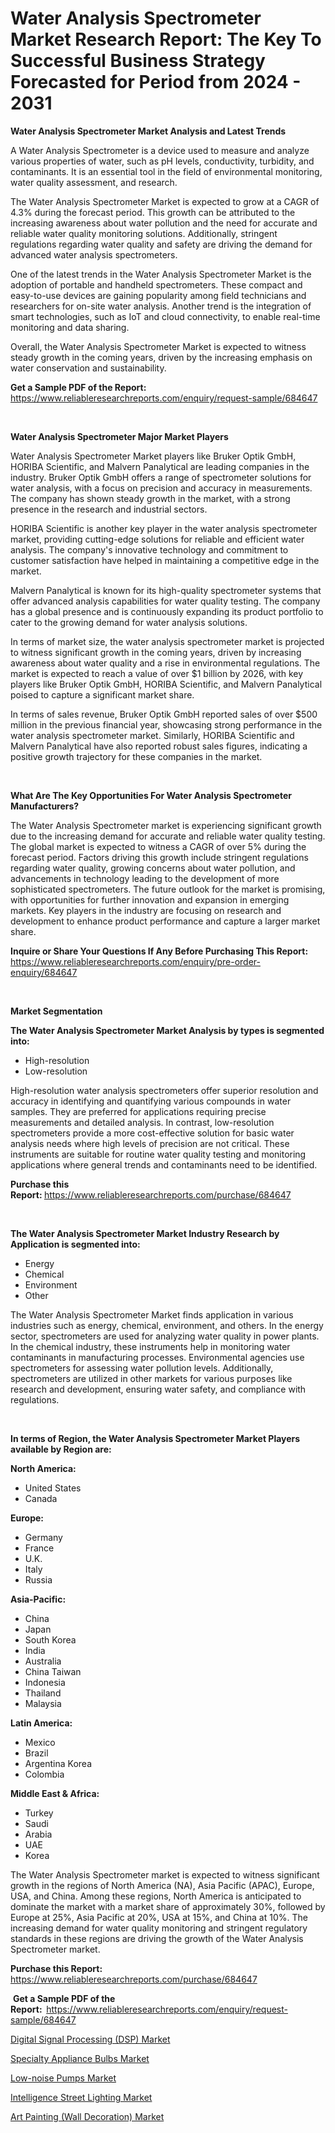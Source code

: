 <p><h1>Water Analysis Spectrometer Market Research Report: The Key To Successful Business Strategy Forecasted for Period from 2024 - 2031</h1></p><p><strong>Water Analysis Spectrometer Market Analysis and Latest Trends</strong></p>
<p><p>A Water Analysis Spectrometer is a device used to measure and analyze various properties of water, such as pH levels, conductivity, turbidity, and contaminants. It is an essential tool in the field of environmental monitoring, water quality assessment, and research.</p><p>The Water Analysis Spectrometer Market is expected to grow at a CAGR of 4.3% during the forecast period. This growth can be attributed to the increasing awareness about water pollution and the need for accurate and reliable water quality monitoring solutions. Additionally, stringent regulations regarding water quality and safety are driving the demand for advanced water analysis spectrometers.</p><p>One of the latest trends in the Water Analysis Spectrometer Market is the adoption of portable and handheld spectrometers. These compact and easy-to-use devices are gaining popularity among field technicians and researchers for on-site water analysis. Another trend is the integration of smart technologies, such as IoT and cloud connectivity, to enable real-time monitoring and data sharing.</p><p>Overall, the Water Analysis Spectrometer Market is expected to witness steady growth in the coming years, driven by the increasing emphasis on water conservation and sustainability.</p></p>
<p><strong>Get a Sample PDF of the Report:&nbsp;</strong> <a href="https://www.reliableresearchreports.com/enquiry/request-sample/684647">https://www.reliableresearchreports.com/enquiry/request-sample/684647</a></p>
<p>&nbsp;</p>
<p><strong>Water Analysis Spectrometer Major Market Players</strong></p>
<p><p>Water Analysis Spectrometer Market players like Bruker Optik GmbH, HORIBA Scientific, and Malvern Panalytical are leading companies in the industry. Bruker Optik GmbH offers a range of spectrometer solutions for water analysis, with a focus on precision and accuracy in measurements. The company has shown steady growth in the market, with a strong presence in the research and industrial sectors. </p><p>HORIBA Scientific is another key player in the water analysis spectrometer market, providing cutting-edge solutions for reliable and efficient water analysis. The company's innovative technology and commitment to customer satisfaction have helped in maintaining a competitive edge in the market. </p><p>Malvern Panalytical is known for its high-quality spectrometer systems that offer advanced analysis capabilities for water quality testing. The company has a global presence and is continuously expanding its product portfolio to cater to the growing demand for water analysis solutions. </p><p>In terms of market size, the water analysis spectrometer market is projected to witness significant growth in the coming years, driven by increasing awareness about water quality and a rise in environmental regulations. The market is expected to reach a value of over $1 billion by 2026, with key players like Bruker Optik GmbH, HORIBA Scientific, and Malvern Panalytical poised to capture a significant market share. </p><p>In terms of sales revenue, Bruker Optik GmbH reported sales of over $500 million in the previous financial year, showcasing strong performance in the water analysis spectrometer market. Similarly, HORIBA Scientific and Malvern Panalytical have also reported robust sales figures, indicating a positive growth trajectory for these companies in the market.</p></p>
<p>&nbsp;</p>
<p><strong>What Are The Key Opportunities For Water Analysis Spectrometer Manufacturers?</strong></p>
<p><p>The Water Analysis Spectrometer market is experiencing significant growth due to the increasing demand for accurate and reliable water quality testing. The global market is expected to witness a CAGR of over 5% during the forecast period. Factors driving this growth include stringent regulations regarding water quality, growing concerns about water pollution, and advancements in technology leading to the development of more sophisticated spectrometers. The future outlook for the market is promising, with opportunities for further innovation and expansion in emerging markets. Key players in the industry are focusing on research and development to enhance product performance and capture a larger market share.</p></p>
<p><strong>Inquire or Share Your Questions If Any Before Purchasing This Report:</strong> <a href="https://www.reliableresearchreports.com/enquiry/pre-order-enquiry/684647">https://www.reliableresearchreports.com/enquiry/pre-order-enquiry/684647</a></p>
<p>&nbsp;</p>
<p><strong>Market Segmentation</strong></p>
<p><strong>The Water Analysis Spectrometer Market Analysis by types is segmented into:</strong></p>
<p><ul><li>High-resolution</li><li>Low-resolution</li></ul></p>
<p><p>High-resolution water analysis spectrometers offer superior resolution and accuracy in identifying and quantifying various compounds in water samples. They are preferred for applications requiring precise measurements and detailed analysis. In contrast, low-resolution spectrometers provide a more cost-effective solution for basic water analysis needs where high levels of precision are not critical. These instruments are suitable for routine water quality testing and monitoring applications where general trends and contaminants need to be identified.</p></p>
<p><strong>Purchase this Report:&nbsp;</strong><a href="https://www.reliableresearchreports.com/purchase/684647">https://www.reliableresearchreports.com/purchase/684647</a></p>
<p>&nbsp;</p>
<p><strong>The Water Analysis Spectrometer Market Industry Research by Application is segmented into:</strong></p>
<p><ul><li>Energy</li><li>Chemical</li><li>Environment</li><li>Other</li></ul></p>
<p><p>The Water Analysis Spectrometer Market finds application in various industries such as energy, chemical, environment, and others. In the energy sector, spectrometers are used for analyzing water quality in power plants. In the chemical industry, these instruments help in monitoring water contaminants in manufacturing processes. Environmental agencies use spectrometers for assessing water pollution levels. Additionally, spectrometers are utilized in other markets for various purposes like research and development, ensuring water safety, and compliance with regulations.</p></p>
<p>&nbsp;</p>
<p><strong>In terms of Region, the Water Analysis Spectrometer Market Players available by Region are:</strong></p>
<p>
    <p> <strong> North America: </strong>
        <ul>
            <li>United States</li>
            <li>Canada</li>
        </ul>
        </p> 
    <p> <strong> Europe: </strong>
        <ul>
            <li>Germany</li>
            <li>France</li>
            <li>U.K.</li>
            <li>Italy</li>
            <li>Russia</li>
        </ul>
        </p> 
    <p> <strong> Asia-Pacific: </strong>
        <ul>
            <li>China</li>
            <li>Japan</li>
            <li>South Korea</li>
            <li>India</li>
            <li>Australia</li>
            <li>China Taiwan</li>
            <li>Indonesia</li>
            <li>Thailand</li>
            <li>Malaysia</li>
        </ul>
        </p> 
    <p> <strong> Latin America: </strong>
        <ul>
            <li>Mexico</li>
            <li>Brazil</li>
            <li>Argentina Korea</li>
            <li>Colombia</li>
        </ul>
        </p> 
    <p> <strong> Middle East & Africa: </strong>
        <ul>
            <li>Turkey</li>
            <li>Saudi</li>
            <li>Arabia</li>
            <li>UAE</li>
            <li>Korea</li>
        </ul>
    </p>
    </p>
<p><p>The Water Analysis Spectrometer market is expected to witness significant growth in the regions of North America (NA), Asia Pacific (APAC), Europe, USA, and China. Among these regions, North America is anticipated to dominate the market with a market share of approximately 30%, followed by Europe at 25%, Asia Pacific at 20%, USA at 15%, and China at 10%. The increasing demand for water quality monitoring and stringent regulatory standards in these regions are driving the growth of the Water Analysis Spectrometer market.</p></p>
<p><strong>Purchase this Report: </strong><a href="https://www.reliableresearchreports.com/purchase/684647">https://www.reliableresearchreports.com/purchase/684647</a></p>
<p>&nbsp;<strong>Get a Sample PDF of the Report:&nbsp;&nbsp;</strong><a href="https://www.reliableresearchreports.com/enquiry/request-sample/684647">https://www.reliableresearchreports.com/enquiry/request-sample/684647</a></p>
<p><strong></strong></p>
<p><p><a href="https://view.publitas.com/reportprime-1/digital-signal-processing-dsp-market-research-report-reveals-the-latest-trends-and-opportunities-of-this-market-for-period-from-2024-2031/">Digital Signal Processing (DSP) Market</a></p><p><a href="https://view.publitas.com/reportprime-1/insights-into-specialty-appliance-bulbs-market-size-analysing-market-share-trends-and-growth-from-2024-to-2031/">Specialty Appliance Bulbs Market</a></p><p><a href="https://sudsy-motorcycle-bbc.notion.site/Global-Low-noise-Pumps-Market-Size-and-Market-Trends-Insights-and-Projections-from-2024-to-2031-d7528f0ffe594f7f85f8fb9aeee5f8c2">Low-noise Pumps Market</a></p><p><a href="https://military-diascia-e68.notion.site/Intelligence-Street-Lighting-Market-Size-Focuses-on-Market-Dynamics-In-Depth-Analysis-and-Future-Pr-be6f5ec9b06343c2a8ac4f0ea04ad941">Intelligence Street Lighting Market</a></p><p><a href="https://meowing-canidae-761.notion.site/Insights-into-Art-Painting-Wall-Decoration-Market-Size-Analysing-Market-Share-Trends-and-Growth-602ae36874414246991079623a0c9ca9">Art Painting (Wall Decoration) Market</a></p></p>